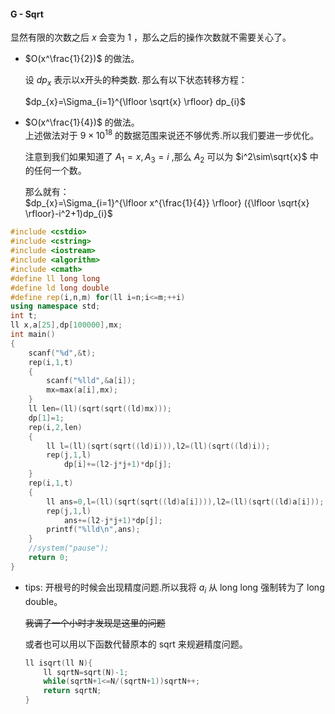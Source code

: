 #### G - Sqrt

显然有限的次数之后 $x$ 会变为 $1$ ，那么之后的操作次数就不需要关心了。

* $O(x^\frac{1}{2})$ 的做法。  

    设 $dp_{x}$ 表示以x开头的种类数. 那么有以下状态转移方程：

    $dp_{x}=\Sigma_{i=1}^{\lfloor \sqrt{x} \rfloor} dp_{i}$

* $O(x^\frac{1}{4})$ 的做法。  
    上述做法对于 $9\times10^{18}$ 的数据范围来说还不够优秀.所以我们要进一步优化。

    注意到我们如果知道了 $A_1=x,A_3=i$ ,那么 $A_2$ 可以为 $i^2\sim\sqrt{x}$ 中的任何一个数。

    那么就有：  
    $dp_{x}=\Sigma_{i=1}^{\lfloor x^{\frac{1}{4}} \rfloor} ({\lfloor \sqrt{x} \rfloor}-i^2+1)dp_{i}$

~~~cpp
#include <cstdio>
#include <cstring>
#include <iostream>
#include <algorithm>
#include <cmath>
#define ll long long
#define ld long double
#define rep(i,n,m) for(ll i=n;i<=m;++i)
using namespace std;
int t;
ll x,a[25],dp[100000],mx;
int main()
{
    scanf("%d",&t);
    rep(i,1,t)
    {
        scanf("%lld",&a[i]);
        mx=max(a[i],mx);
    }
    ll len=(ll)(sqrt(sqrt((ld)mx)));
    dp[1]=1;
    rep(i,2,len)
    {
        ll l=(ll)(sqrt(sqrt((ld)i))),l2=(ll)(sqrt((ld)i));
        rep(j,1,l)
            dp[i]+=(l2-j*j+1)*dp[j];
    }
  	rep(i,1,t)
    {
        ll ans=0,l=(ll)(sqrt(sqrt((ld)a[i]))),l2=(ll)(sqrt((ld)a[i]));
        rep(j,1,l)
            ans+=(l2-j*j+1)*dp[j];
        printf("%lld\n",ans);
    }
    //system("pause");
    return 0;
}
~~~

* tips: 开根号的时候会出现精度问题.所以我将 $a_{i}$ 从 long long 强制转为了 long double。

    ~~我调了一个小时才发现是这里的问题~~

    或者也可以用以下函数代替原本的 sqrt 来规避精度问题。

    ~~~cpp
    ll isqrt(ll N){
    	ll sqrtN=sqrt(N)-1;
    	while(sqrtN+1<=N/(sqrtN+1))sqrtN++;
    	return sqrtN;
    }
    ~~~

